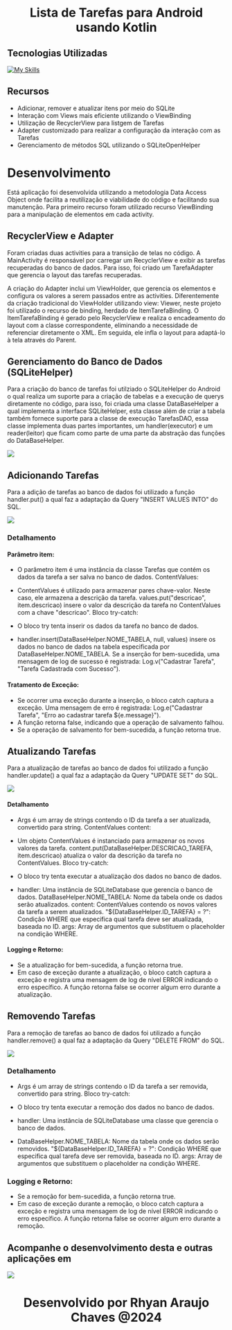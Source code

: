 <div align="center">
  <h1> Lista de Tarefas para Android usando Kotlin </h1>
</div>

## Tecnologias Utilizadas

[![My Skills](https://skillicons.dev/icons?i=kotlin,androidstudio,sqlite)](https://skillicons.dev)


## Recursos

- Adicionar, remover e atualizar itens por meio do SQLite
- Interação com Views mais eficiente utilizando o ViewBinding
- Utilização de RecyclerView para listgem de Tarefas
- Adapter customizado para realizar a configuração da interação com as Tarefas
- Gerenciamento de métodos SQL utilizando o SQLiteOpenHelper

# Desenvolvimento
  Está aplicação foi desenvolvida utilizando a metodologia Data Access Object onde facilita a reutilização e viabilidade do código e facilitando sua manutenção. Para primeiro recurso foram utilizado recurso ViewBinding para a manipulação de elementos
  em cada activity.

  ## RecyclerView e Adapter
  Foram criadas duas activities para a transição de telas no código. A MainActivity é responsável por carregar um RecyclerView e exibir as tarefas recuperadas do banco de dados. Para isso, foi criado um TarefaAdapter que gerencia o layout das tarefas recuperadas.

  
A criação do Adapter inclui um ViewHolder, que gerencia os elementos e configura os valores a serem passados entre as activities. Diferentemente da criação tradicional do ViewHolder utilizando view: Viewer, neste projeto foi utilizado o recurso de binding, herdado de ItemTarefaBinding. O ItemTarefaBinding é gerado pelo RecyclerView e realiza o encadeamento do layout com a classe correspondente, eliminando a necessidade de referenciar diretamente o XML. Em seguida, ele infla o layout para adaptá-lo à tela através do Parent.

## Gerenciamento do Banco de Dados (SQLiteHelper)

Para a criação do banco de tarefas foi utilziado o SQLiteHelper do Android o qual realiza um suporte para a criação de tabelas e a execução de querys diretamente no código, para isso, foi criada uma classe DataBaseHelper a qual implementa a interface SQLiteHelper, esta classe além de criar a tabela também fornece suporte para a classe de execução TarefasDAO, essa classe implementa duas partes importantes, um handler(executor) e um reader(leitor) que ficam como parte de uma parte da abstração das funções do DataBaseHelper.

<div>
 <img src="show/sgbd.png">
</div>

## Adicionando Tarefas
Para a adição de tarefas ao banco de dados foi utilizado a função handler.put() a qual faz a adaptação da Query "INSERT VALUES INTO" do SQL.
<div>
 <img src="show/cadastrar.png">
</div>

### Detalhamento

#### Parâmetro item:

- O parâmetro item é uma instância da classe Tarefas que contém os dados da tarefa a ser salva no banco de dados.
ContentValues:

- ContentValues é utilizado para armazenar pares chave-valor. Neste caso, ele armazena a descrição da tarefa.
values.put("descricao", item.descricao) insere o valor da descrição da tarefa no ContentValues com a chave "descricao".
Bloco try-catch:

- O bloco try tenta inserir os dados da tarefa no banco de dados.

- handler.insert(DataBaseHelper.NOME_TABELA, null, values) insere os dados no banco de dados na tabela especificada por DataBaseHelper.NOME_TABELA.
Se a inserção for bem-sucedida, uma mensagem de log de sucesso é registrada: Log.v("Cadastrar Tarefa", "Tarefa Cadastrada com Sucesso").

#### Tratamento de Exceção:
- Se ocorrer uma exceção durante a inserção, o bloco catch captura a exceção.
Uma mensagem de erro é registrada: Log.e("Cadastrar Tarefa", "Erro ao cadastrar tarefa ${e.message}").
- A função retorna false, indicando que a operação de salvamento falhou.
- Se a operação de salvamento for bem-sucedida, a função retorna true.

## Atualizando Tarefas
Para a atualização de tarefas ao banco de dados foi utilizado a função handler.update() a qual faz a adaptação da Query "UPDATE SET" do SQL.
<div>
 <img src="show/atualizar.png">
</div>

#### Detalhamento

- Args é um array de strings contendo o ID da tarefa a ser atualizada, convertido para string.
ContentValues content:

- Um objeto ContentValues é instanciado para armazenar os novos valores da tarefa.
content.put(DataBaseHelper.DESCRICAO_TAREFA, item.descricao) atualiza o valor da descrição da tarefa no ContentValues.
Bloco try-catch:

- O bloco try tenta executar a atualização dos dados no banco de dados.

- handler: Uma instância de SQLiteDatabase que gerencia o banco de dados.
DataBaseHelper.NOME_TABELA: Nome da tabela onde os dados serão atualizados.
content: ContentValues contendo os novos valores da tarefa a serem atualizados.
"${DataBaseHelper.ID_TAREFA} = ?": Condição WHERE que especifica qual tarefa deve ser atualizada, baseada no ID.
args: Array de argumentos que substituem o placeholder na condição WHERE.

#### Logging e Retorno:

- Se a atualização for bem-sucedida, a função retorna true.
- Em caso de exceção durante a atualização, o bloco catch captura a exceção e registra uma mensagem de log de nível ERROR indicando o erro específico.
A função retorna false se ocorrer algum erro durante a atualização.

## Removendo Tarefas
Para a remoção de tarefas ao banco de dados foi utilizado a função handler.remove() a qual faz a adaptação da Query "DELETE FROM" do SQL.
<div>
 <img src="show/remover.png">
</div>

### Detalhamento

- Args é um array de strings contendo o ID da tarefa a ser removida, convertido para string.
Bloco try-catch:

- O bloco try tenta executar a remoção dos dados no banco de dados.
  
- handler: Uma instância de SQLiteDatabase uma classe que gerencia o banco de dados.
- DataBaseHelper.NOME_TABELA: Nome da tabela onde os dados serão removidos.
"${DataBaseHelper.ID_TAREFA} = ?": Condição WHERE que especifica qual tarefa deve ser removida, baseada no ID.
args: Array de argumentos que substituem o placeholder na condição WHERE.

### Logging e Retorno:

- Se a remoção for bem-sucedida, a função retorna true.
- Em caso de exceção durante a remoção, o bloco catch captura a exceção e registra uma mensagem de log de nível ERROR indicando o erro específico.
A função retorna false se ocorrer algum erro durante a remoção.

## Acompanhe o desenvolvimento desta e outras aplicações em
<p>
  <a href="https://www.linkedin.com/in/rhyan-araujo-chaves/">
    <img src="https://skillicons.dev/icons?i=linkedin" />
  </a>
</p>

<h1 align="center">
   Desenvolvido por Rhyan Araujo Chaves @2024
</h1>



